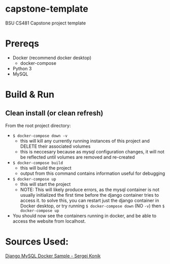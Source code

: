 # capstone-template
BSU CS481 Capstone project template

# Prereqs
- Docker (recommend docker desktop)
    - docker-compose
- Python 3
- MySQL

# Build & Run
## Clean install (or clean refresh)
From the root project directory:
- `$ docker-compose down -v`
    - this will kill any currently running instances of this project and DELETE their associated volumes
    - this is neccesary because as mysql configuration changes, it will not be reflected until volumes are removed and re-created
- `$ docker-compose build`
    - this will build the project
    - output from this command contains information useful for debugging
- `$ docker-compose up`
    - this will start the project
    - NOTE: This will likely produce errors, as the mysql container is not usually initialized the first time before the django container tries to access it. to solve this, you can restart just the django container in Docker desktop, or try running `$ docker-compose down` (NO `-v`) then `$ docker-compose up`
- You should now see the containers running in docker, and be able to access the website from localhost.

# Sources Used:
[Django MySQL Docker Sample - Sergei Konik](https://skonik.me/setup-django-with-mysql-using/)
